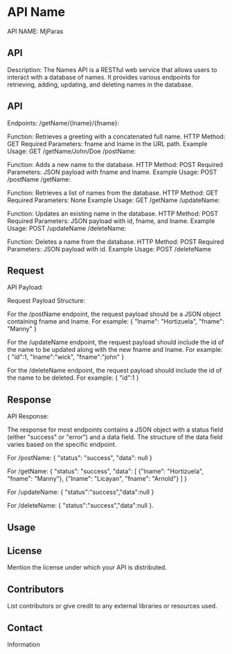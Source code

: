 # API Name

API NAME: MjParas


 


## API
Description: 
The Names API is a RESTful web service that allows users to interact with a database of names. It provides various endpoints for retrieving, adding, updating, and deleting names in the database.


 


## API
Endpoints:
/getName/{lname}/{fname}:

Function: Retrieves a greeting with a concatenated full name.
HTTP Method: GET
Required Parameters: fname and lname in the URL path.
Example Usage: GET /getName/John/Doe
/postName:

Function: Adds a new name to the database.
HTTP Method: POST
Required Parameters: JSON payload with fname and lname.
Example Usage: POST /postName
/getName:

Function: Retrieves a list of names from the database.
HTTP Method: GET
Required Parameters: None
Example Usage: GET /getName
/updateName:

Function: Updates an existing name in the database.
HTTP Method: POST
Required Parameters: JSON payload with id, fname, and lname.
Example Usage: POST /updateName
/deleteName:

Function: Deletes a name from the database.
HTTP Method: POST
Required Parameters: JSON payload with id.
Example Usage: POST /deleteName



 


## Request
API Payload:

Request Payload Structure:

For the /postName endpoint, the request payload should be a JSON object containing fname and lname. 
For example:
{
    "lname": "Hortizuela",
    "fname": "Manny"
}

For the /updateName endpoint, the request payload should include the id of the name to be updated along with the new fname and lname.
For example:
{
  "id":1,
  "lname":"wick",
   "fname":"john"
}

For the /deleteName endpoint, the request payload should include the id of the name to be deleted.
For example:
{
  "id":1
}


 


## Response
API Response:

The response for most endpoints contains a JSON object with a status field (either "success" or "error") and a data field. The structure of the data field varies based on the specific endpoint.

For /postName: { "status": "success", "data": null }

For /getName: { "status": "success", "data": [ {"lname": "Hortizuela", "fname": "Manny"}, {"lname": "Licayan", "fname": "Arnold"} ] }

For /updateName: { "status":"success","data":null }

For /deleteName: { "status":"success","data":null }.

 


## Usage





 


## License


Mention the
license under which your API is distributed.


 


## Contributors


List
contributors or give credit to any external libraries or resources used.


 


## Contact
Information

